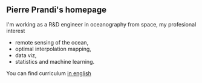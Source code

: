 ## Pierre Prandi's homepage

I'm working as a R&D engineer in oceanography from space, my profesional interest
* remote sensing of the ocean,
* optimal interpolation mapping,
* data viz,
* statistics and machine learning.

You can find curriculum [in english](https://www.google.com)
